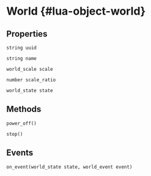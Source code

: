 # World {#lua-object-world}

## Properties

`string uuid`

`string name`

`world_scale scale`

`number scale_ratio`

`world_state state`

## Methods

`power_off()`

`stop()`

## Events

`on_event(world_state state, world_event event)`
